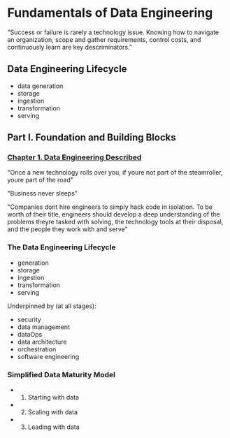 # Fundamentals of Data Engineering

"Success or failure is rarely a technology issue. Knowing how to navigate an organization, scope and gather requirements, control costs, and continuously learn are key descriminators."

## Data Engineering Lifecycle

- data generation
- storage
- ingestion
- transformation
- serving

## Part I. Foundation and Building Blocks

### [Chapter 1. Data Engineering Described](./1_1_DATA_ENGINEERING.md)

"Once a new technology rolls over you, if youre not part of the steamroller, youre part of the road"

"Business never sleeps"

"Companies dont hire engineers to simply hack code in isolation. To be worth of their title, engineers should develop a deep understanding of the problems theyre tasked with solving, the technology tools at their disposal, and the people they work with and serve"

### The Data Engineering Lifecycle

- generation
- storage
- ingestion
- transformation
- serving

Underpinned by (at all stages):

- security
- data management
- dataOps
- data architecture
- orchestration
- software engineering

### Simplified Data Maturity Model

- 1. Starting with data
- 2. Scaling with data
- 3. Leading with data
